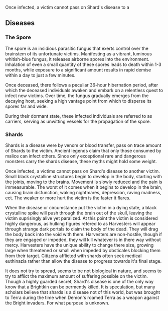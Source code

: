 Once infected, a victim cannot pass on Shard's disease to a

## Diseases

### The Spore

The spore is an insidious parasitic fungus that exerts control over the brainstem of its unfortunate victims. Manifesting as a vibrant, luminous whitish-blue fungus, it releases airborne spores into the environment. Inhalation of even a small quantity of these spores leads to death within 1-3 months, while exposure to a significant amount results in rapid demise within a day to just a few minutes.

Once deceased, there follows a peculiar 36-hour hibernation period, after which the deceased individuals awaken and embark on a relentless quest to infect new victims. Over time, the fungus gradually emerges from the decaying host, seeking a high vantage point from which to disperse its spores far and wide.

During their dormant state, these infected individuals are referred to as carriers, serving as unwitting vessels for the propagation of the spore.

### Shards

Shards is a disease were by venom or blood transfer, pass on trace amount of Shards to the victim. Ancient legends claim that only those consumed by malice can infect others. Since only exceptional rare and dangerous monsters carry the shards disease, these myths might hold some weight. 

Once infected, a victims cannot pass on Shard's disease to another victim. Small black crystalline structures begin to develop in the body, starting with the joints, moving to the brains. Movement is slowly reduced and the pain is immeasurable. The worst of it comes when it begins to develop in the brain, causing brain disfunction, waking nightmares, depression, raving madness, ect. The weaker or more hurt the victim is the faster it flares.

When the disease or circumstance put the victim in a dying state, a black crystalline spike will push through the brain out of the skull, leaving the victim suprisingly alive yet paralized. At this point the victim is considered highly dangerous, as hulking figures refered to as Harvesters will appear through strange dark portals to claim the body of the dead. They will drag the body back into the void with them. Harvesters are non-hostile, though if they are engaged or impeded, they will kill whatever is in there way without mercy. Harvesters have the unique ability to change there size, growing large when threatened or small when impeded by obsticales blocking them from their target. Citizens afflicted with shards often seek medical euthinazia rather than allow the disease to progress towards it's final stage.

It does not try to spread, seems to be not biological in nature, and seems to try to afflict the maximum amount of suffering possible on the victim. Though a highly guarded secret, Shard's disease is one of the only way know that a Brightkin can be permently killed. It is speculation, but many scholars believe that shards is a disease not of this world, but was brought to Terra during the time when Demon's roamed Terra as a weapon against the Bright invaders. For what purpose is unknown.
